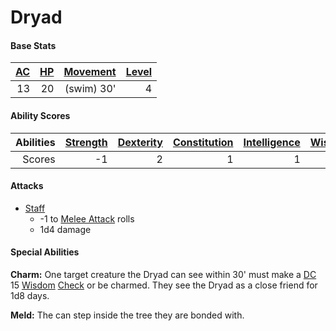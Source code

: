 # Dryad

#### Base Stats

| [AC](../../../Player%20Characters/Derived%20Statistics/Armor%20Class.md) | [HP](../../../Player%20Characters/Derived%20Statistics/Health%20Points.md) | [Movement](../../../Game%20Procedures/Movement.md) | [Level](../../../Player%20Characters/Derived%20Statistics/Level.md) |
| -----------------------------------------------------------------------: | -------------------------------------------------------------------------: | -------------------------------------------------: | ------------------------------------------------------------------: |
|                                                                       13 |                                                                         20 |                                         (swim) 30' |                                                                   4 |
#### Ability Scores

| Abilities | [Strength](../../../Player%20Characters/Chosen%20Statistics/Strength.md) | [Dexterity](../../../Player%20Characters/Chosen%20Statistics/Dexterity.md) | [Constitution](../../../Player%20Characters/Chosen%20Statistics/Constitution.md) | [Intelligence](../../../Player%20Characters/Chosen%20Statistics/Intelligence.md) | [Wisdom](../../../Player%20Characters/Chosen%20Statistics/Wisdom.md)<br> | [Charisma](../../../Player%20Characters/Chosen%20Statistics/Charisma.md)<br> |
| --------: | -----------------------------------------------------------------------: | -------------------------------------------------------------------------: | -------------------------------------------------------------------------------: | -------------------------------------------------------------------------------: | -----------------------------------------------------------------------: | ---------------------------------------------------------------------------: |
|    Scores |                                                                       -1 |                                                                          2 |                                                                                1 |                                                                                1 |                                                                        3 |                                                                            4 |
#### Attacks
- [Staff](../../../Items/Individual%20Item%20Cards/Weapons/Melee%20Weapons/Small%20Simple%20Weapon.md)
	- -1 to [Melee Attack](../../../Game%20Procedures/Melee%20Attack.md) rolls
	- 1d4 damage
#### Special Abilities
**Charm:** One target creature the Dryad can see within 30' must make a [DC](../../../Game%20Procedures/DC.md) 15 [Wisdom](../../../Player%20Characters/Chosen%20Statistics/Wisdom.md) [Check](../../../Game%20Procedures/Check.md) or be charmed. They see the Dryad as a close friend for 1d8 days.

**Meld:** The can step inside the tree they are bonded with.
